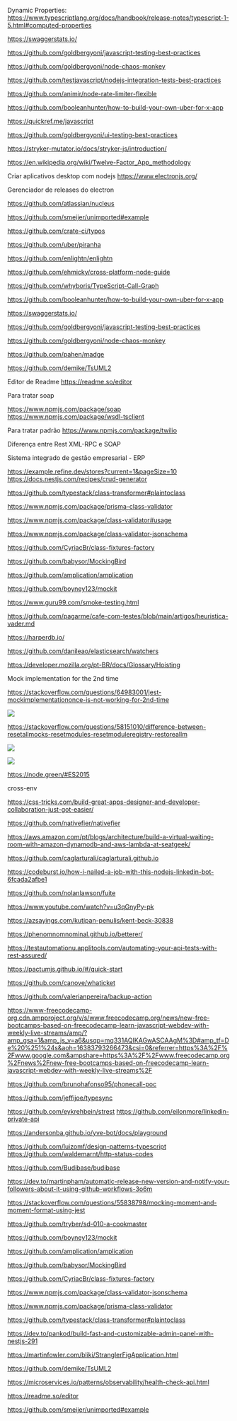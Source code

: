 Dynamic Properties: https://www.typescriptlang.org/docs/handbook/release-notes/typescript-1-5.html#computed-properties

https://swaggerstats.io/

https://github.com/goldbergyoni/javascript-testing-best-practices

https://github.com/goldbergyoni/node-chaos-monkey

https://github.com/testjavascript/nodejs-integration-tests-best-practices

https://github.com/animir/node-rate-limiter-flexible

https://github.com/booleanhunter/how-to-build-your-own-uber-for-x-app

https://quickref.me/javascript

https://github.com/goldbergyoni/ui-testing-best-practices

https://stryker-mutator.io/docs/stryker-js/introduction/

https://en.wikipedia.org/wiki/Twelve-Factor_App_methodology

Criar aplicativos desktop com nodejs
https://www.electronjs.org/

Gerenciador de releases do electron

https://github.com/atlassian/nucleus

https://github.com/smeijer/unimported#example

https://github.com/crate-ci/typos

https://github.com/uber/piranha

https://github.com/enlightn/enlightn

https://github.com/ehmicky/cross-platform-node-guide

https://github.com/whyboris/TypeScript-Call-Graph

https://github.com/booleanhunter/how-to-build-your-own-uber-for-x-app

https://swaggerstats.io/

https://github.com/goldbergyoni/javascript-testing-best-practices

https://github.com/goldbergyoni/node-chaos-monkey

https://github.com/pahen/madge

https://github.com/demike/TsUML2

Editor de Readme
https://readme.so/editor

Para tratar soap

https://www.npmjs.com/package/soap
https://www.npmjs.com/package/wsdl-tsclient

Para tratar padrão
https://www.npmjs.com/package/twilio

Diferença entre Rest XML-RPC e SOAP

Sistema integrado de gestão empresarial - ERP

https://example.refine.dev/stores?current=1&pageSize=10
https://docs.nestjs.com/recipes/crud-generator

https://github.com/typestack/class-transformer#plaintoclass

https://www.npmjs.com/package/prisma-class-validator

https://www.npmjs.com/package/class-validator#usage

https://www.npmjs.com/package/class-validator-jsonschema

https://github.com/CyriacBr/class-fixtures-factory

https://github.com/babysor/MockingBird

https://github.com/amplication/amplication

https://github.com/boyney123/mockit

https://www.guru99.com/smoke-testing.html

https://github.com/pagarme/cafe-com-testes/blob/main/artigos/heuristica-vader.md

https://harperdb.io/

https://github.com/danileao/elasticsearch/watchers

https://developer.mozilla.org/pt-BR/docs/Glossary/Hoisting

Mock implementation for the 2nd time

https://stackoverflow.com/questions/64983001/jest-mockimplementationonce-is-not-working-for-2nd-time

![](assets/20211020_001716_image.png)

https://stackoverflow.com/questions/58151010/difference-between-resetallmocks-resetmodules-resetmoduleregistry-restoreallm

![](assets/20211020_003303_image.png)

![](assets/20211020_003225_image.png)

https://node.green/#ES2015

cross-env

https://css-tricks.com/build-great-apps-designer-and-developer-collaboration-just-got-easier/

https://github.com/nativefier/nativefier

https://aws.amazon.com/pt/blogs/architecture/build-a-virtual-waiting-room-with-amazon-dynamodb-and-aws-lambda-at-seatgeek/

https://github.com/caglarturali/caglarturali.github.io

https://codeburst.io/how-i-nailed-a-job-with-this-nodejs-linkedin-bot-6fcada2afbe1

https://github.com/nolanlawson/fuite

https://www.youtube.com/watch?v=u3qGnyPy-pk

https://azsayings.com/kutipan-penulis/kent-beck-30838

https://phenomnomnominal.github.io/betterer/

https://testautomationu.applitools.com/automating-your-api-tests-with-rest-assured/

https://pactumjs.github.io/#/quick-start

https://github.com/canove/whaticket

https://github.com/valerianpereira/backup-action

https://www-freecodecamp-org.cdn.ampproject.org/v/s/www.freecodecamp.org/news/new-free-bootcamps-based-on-freecodecamp-learn-javascript-webdev-with-weekly-live-streams/amp/?amp_gsa=1&amp_js_v=a6&usqp=mq331AQIKAGwASCAAgM%3D#amp_tf=De%20%251%24s&aoh=16383793266473&csi=0&referrer=https%3A%2F%2Fwww.google.com&ampshare=https%3A%2F%2Fwww.freecodecamp.org%2Fnews%2Fnew-free-bootcamps-based-on-freecodecamp-learn-javascript-webdev-with-weekly-live-streams%2F

https://github.com/brunohafonso95/phonecall-poc

https://github.com/jeffijoe/typesync

https://github.com/eykrehbein/strest
https://github.com/eilonmore/linkedin-private-api

https://andersonba.github.io/yve-bot/docs/playground

https://github.com/luizomf/design-patterns-typescript
https://github.com/waldemarnt/http-status-codes

https://github.com/Budibase/budibase

https://dev.to/martinpham/automatic-release-new-version-and-notify-your-followers-about-it-using-github-workflows-3o6m

https://stackoverflow.com/questions/55838798/mocking-moment-and-moment-format-using-jest

https://github.com/tryber/sd-010-a-cookmaster

https://github.com/boyney123/mockit

https://github.com/amplication/amplication

https://github.com/babysor/MockingBird

https://github.com/CyriacBr/class-fixtures-factory

https://www.npmjs.com/package/class-validator-jsonschema

https://www.npmjs.com/package/prisma-class-validator

https://github.com/typestack/class-transformer#plaintoclass

https://dev.to/pankod/build-fast-and-customizable-admin-panel-with-nestjs-291

https://martinfowler.com/bliki/StranglerFigApplication.html

https://github.com/demike/TsUML2

https://microservices.io/patterns/observability/health-check-api.html

https://readme.so/editor

https://github.com/smeijer/unimported#example
